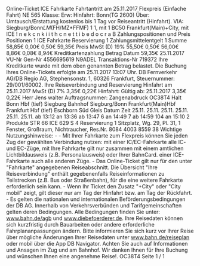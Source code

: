 Online-Ticket ICE Fahrkarte Fahrtantritt am 25.11.2017 Flexpreis (Einfache Fahrt) NE 565 Klasse: Erw: Hinfahrt: Bonn(TG 2600) Über: Umtausch/Erstattung kostenlos bis 1 Tag vor Reiseantritt (Hinfahrt). VIA: Siegburg/Bonn*LM*(FH/MZ*FFMF) 1 1, mit 1 BC50 Frankfurt(Main)+City, mit ICE ! n e k c n k i i t h c n e t t i b e d o c r a B Zahlungspositionen und Preis Positionen 1 ICE Fahrkarte Reservierung 1 Zahlungsmittelentgelt 1 Summe 58,85€ 0,00€ 0,50€ 59,35€ Preis MwSt (D) 19% 55,50€ 0,50€ 56,00€ 8,86€ 0,08€ 8,94€ Kreditkartenzahlung Betrag Datum 59,35€ 25.11.2017 VU-Nr Gen-Nr 4556695619 N9ADEL Transaktions-Nr 719372 Ihre Kreditkarte wurde mit dem oben genannten Betrag belastet. Die Buchung Ihres Online-Tickets erfolgte am 25.11.2017 13:07 Uhr. DB Fernverkehr AG/DB Regio AG, Stephensonstr. 1, 60326 Frankfurt, Steuernummer: 29/001/60002. Ihre Reiseverbindung und Reservierung Hinfahrt am 25.11.2017 MwSt (D) 7% 3,35€ 0,22€ Hinfahrt: Gültig ab: 25.11.2017 3,35€ 0,22€ Herr Jens walter Auftragsnummer: Zangenabdruck OC38T4 Halt Bonn Hbf (tief) Siegburg Bahnhof Siegburg/Bonn Frankfurt(Main)Hbf Frankfurt Hbf (tief) Eschborn Süd Gleis Datum Zeit 25.11. 25.11. 25.11. 25.11. 25.11. 25.11. ab 13:12 an 13:36 ab 13:47 6 an 14:49 7 ab 14:59 104 an 15:10 2 Produkte STR 66 ICE 629 S 4 Reservierung 1 Sitzplatz, Wg. 29, Pl. 31, 1 Fenster, Großraum, Nichtraucher, Res.Nr. 8084 4003 8559 38 Wichtige Nutzungshinweise: - - Mit Ihrer Fahrkarte zum Flexpreis können Sie jeden Zug der gewählten Verbindung nutzen: mit einer IC/EC-Fahrkarte alle IC- und EC-Züge, mit Ihre Fahrkarte gilt nur zusammen mit einem amtlichen Lichtbildausweis (z.B. Personalausweis) oder Ihrer BahnCard. einer ICE-Fahrkarte auch alle anderen Züge. - Das Online-Ticket gilt nur für den unter "Fahrkarte" angegebenen Reiseabschnitt. Die Übersicht "Ihre Reiseverbindung" enthält gegebenenfalls Reiseinformationen zu Teilstrecken (z.B. Bus oder Straßenbahn), für die eine weitere Fahrkarte erforderlich sein kann. - Wenn Ihr Ticket den Zusatz "+City" oder "City mobil" zeigt, gilt dieser nur am Tag der Hinfahrt bzw. am Tag der Rückfahrt. - Es gelten die nationalen und internationalen Beförderungsbedingungen der DB AG. Innerhalb von Verkehrsverbünden und Tarifgemeinschaften gelten deren Bedingungen. Alle Bedingungen finden Sie unter: www.bahn.de/agb und www.diebefoerderer.de. Ihre Reisedaten können sich kurzfristig durch Bauarbeiten oder andere erforderliche Fahrplananpassungen ändern. Bitte informieren Sie sich kurz vor Ihrer Reise über mögliche Änderungen Ihrer Reisedaten unter www.bahn.de/reiseplan oder mobil über die App DB Navigator. Achten Sie auch auf Informationen und Ansagen im Zug und am Bahnhof. Wir danken Ihnen für Ihre Buchung und wünschen Ihnen eine angenehme Reise!. OC38T4 Seite 1 / 1